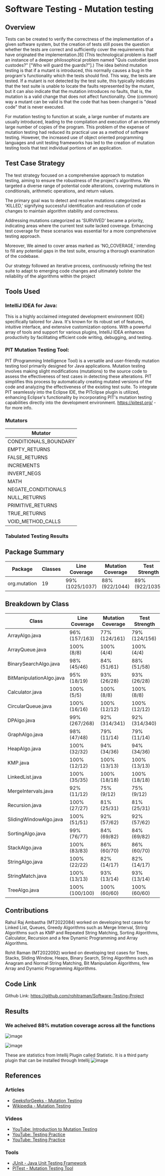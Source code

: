 # Software Testing - Mutation testing

## Overview

Tests can be created to verify the correctness of the implementation of a given software system, but the creation of tests still poses the question whether the tests are correct and sufficiently cover the requirements that have originated the implementation.[6] (This technological problem is itself an instance of a deeper philosophical problem named "Quis custodiet ipsos custodes?" ["Who will guard the guards?"].) The idea behind mutation testing is that if a mutant is introduced, this normally causes a bug in the program's functionality which the tests should find. This way, the tests are tested. If a mutant is not detected by the test suite, this typically indicates that the test suite is unable to locate the faults represented by the mutant, but it can also indicate that the mutation introduces no faults, that is, the mutation is a valid change that does not affect functionality. One (common) way a mutant can be valid is that the code that has been changed is "dead code" that is never executed.

For mutation testing to function at scale, a large number of mutants are usually introduced, leading to the compilation and execution of an extremely large number of copies of the program. This problem of the expense of mutation testing had reduced its practical use as a method of software testing. However, the increased use of object oriented programming languages and unit testing frameworks has led to the creation of mutation testing tools that test individual portions of an application.

## Test Case Strategy

The test strategy focused on a comprehensive approach to mutation testing, aiming to ensure the robustness of the project's algorithms. We targeted a diverse range of potential code alterations, covering mutations in conditionals, arithmetic operations, and return values.

The primary goal was to detect and resolve mutations categorized as 'KILLED,' signifying successful identification and resolution of code changes to maintain algorithm stability and correctness.

Addressing mutations categorized as 'SURVIVED' became a priority, indicating areas where the current test suite lacked coverage. Enhancing test coverage for these scenarios was essential for a more comprehensive testing approach.

Moreover, We aimed to cover areas marked as 'NO_COVERAGE,' intending to fill any potential gaps in the test suite, ensuring a thorough examination of the codebase.

Our strategy followed an iterative process, continuously refining the test suite to adapt to emerging code changes and ultimately bolster the reliability of the algorithms within the project

## Tools Used

### IntelliJ IDEA for Java:
This is a highly acclaimed integrated development environment (IDE) specifically tailored for Java. It's known for its robust set of features, intuitive interface, and extensive customization options. With a powerful array of tools and support for various plugins, IntelliJ IDEA enhances productivity by facilitating efficient code writing, debugging, and testing.

### PIT Mutation Testing Tool:
PIT (Programming Intelligence Tool) is a versatile and user-friendly mutation testing tool primarily designed for Java applications. Mutation testing involves making slight modifications (mutations) to the source code to assess the effectiveness of test cases in detecting these alterations. PIT simplifies this process by automatically creating mutated versions of the code and analyzing the effectiveness of the existing test suite. To integrate PIT seamlessly into the Eclipse IDE, the PITclipse plugin is utilized, enhancing Eclipse's functionality by incorporating PIT's mutation testing capabilities directly into the development environment.
https://pitest.org/ - for more info.

### Mutators

| Mutator             |
|---------------------|
| CONDITIONALS_BOUNDARY|
| EMPTY_RETURNS       |
| FALSE_RETURNS       |
| INCREMENTS          |
| INVERT_NEGS         |
| MATH                |
| NEGATE_CONDITIONALS |
| NULL_RETURNS        |
| PRIMITIVE_RETURNS   |
| TRUE_RETURNS        |
| VOID_METHOD_CALLS   |


### Tabulated Testing Results
## Package Summary

| Package | Classes | Line Coverage | Mutation Coverage | Test Strength |
|---------|---------|---------------|-------------------|---------------|
| org.mutation | 19 | 99% (1025/1037) | 88% (922/1044) | 89% (922/1035) |

## Breakdown by Class

| Class | Line Coverage | Mutation Coverage | Test Strength |
|-------|---------------|-------------------|---------------|
| ArrayAlgo.java | 96% (157/163) | 77% (124/161) | 79% (124/156) |
| ArrayQueue.java | 100% (8/8) | 100% (4/4) | 100% (4/4) |
| BinarySearchAlgo.java | 98% (45/46) | 84% (51/61) | 88% (51/58) |
| BitManipulationAlgo.java | 95% (18/19) | 93% (26/28) | 93% (26/28) |
| Calculator.java | 100% (5/5) | 100% (8/8) | 100% (8/8) |
| CircularQueue.java | 100% (16/16) | 100% (12/12) | 100% (12/12) |
| DPAlgo.java | 99% (267/268) | 92% (314/341) | 92% (314/340) |
| GraphAlgo.java | 98% (47/48) | 79% (11/14) | 79% (11/14) |
| HeapAlgo.java | 100% (32/32) | 94% (34/36) | 94% (34/36) |
| KMP.java | 100% (12/12) | 100% (13/13) | 100% (13/13) |
| LinkedList.java | 100% (35/35) | 100% (18/18) | 100% (18/18) |
| MergeIntervals.java | 92% (11/12) | 75% (9/12) | 75% (9/12) |
| Recursion.java | 100% (27/27) | 81% (25/31) | 81% (25/31) |
| SlidingWindowAlgo.java | 100% (51/51) | 92% (57/62) | 92% (57/62) |
| SortingAlgo.java | 99% (76/77) | 84% (69/82) | 84% (69/82) |
| StackAlgo.java | 100% (83/83) | 86% (60/70) | 86% (60/70) |
| StringAlgo.java | 100% (22/22) | 82% (14/17) | 82% (14/17) |
| StringMatch.java | 100% (13/13) | 93% (13/14) | 93% (13/14) |
| TreeAlgo.java | 100% (100/100) | 100% (60/60) | 100% (60/60) |

## Contributions
Rahul Raj Ambastha (MT2022084) worked on developing test cases for Linked List, Queues, Greedy Algorithms such as Merge Interval, String Algorithms such as KMP and Repeated String Matching, Sorting Algorithms, Calculator, Recursion and a few Dynamic Programming and Array Algorithms.

Rohit Raman (MT2022092) worked on developing test cases for Trees, Stacks, Sliding Window, Heaps, Binary Search, String Algorithms such as Anagram and Normal String Matching, Bit Manipulation Algorithms, few Array and  Dynamic Programming Algorithms.

## Code Link
Github Link: https://github.com/rohitraman/Software-Testing-Project

## Results
### We acheived 88% mutation coverage across all the functions

![image](https://github.com/rohitraman/Software-Testing-Project/assets/29233582/667cc750-a83a-470b-b176-9a3708e10e82)

![image](https://github.com/rohitraman/Software-Testing-Project/assets/29233582/083c62c3-14cc-4d64-a8ca-18ce4dea0f83)

These are statistics from Intellij Plugin called Statistic. It is a third party plugin that can be installed through Intellij
![image](https://github.com/rohitraman/Software-Testing-Project/assets/29233582/eb920685-6a54-4f51-9bdb-99e5b0376030)

## References

### Articles

- [GeeksforGeeks - Mutation Testing](https://www.geeksforgeeks.org/software-testing-mutation-testing/)
- [Wikipedia - Mutation Testing](https://en.wikipedia.org/wiki/Mutation_testing)

### Videos

- [YouTube: Introduction to Mutation Testing](https://www.youtube.com/watch?v=wZeZMtqVmck)
- [YouTube: Testing Practice](https://www.youtube.com/watch?v=fiVma2syvoo)
- [YouTube: Testing Practice](https://www.youtube.com/watch?v=kHlysr-yPYs)

### Tools

- [JUnit - Java Unit Testing Framework](https://mvnrepository.com/artifact/junit/junit)
- [PITest - Mutation Testing Tool](https://pitest.org/)
